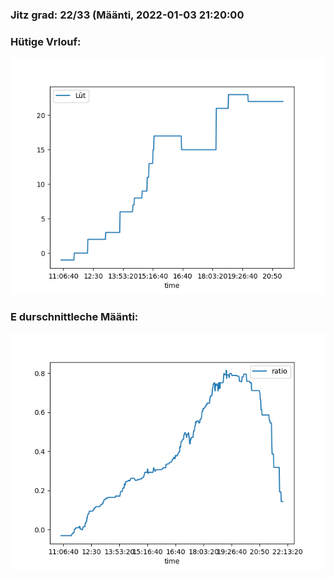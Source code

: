 ### Jitz grad: 22/33 (Määnti, 2022-01-03 21:20:00

### Hütige Vrlouf:
![Graph](Today.png)

### E durschnittleche Määnti:
![Graph](Määnti.png)